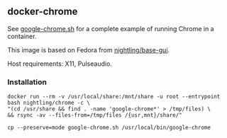 ## docker-chrome

See [google-chrome.sh](https://github.com/Nightling/dockerfiles/blob/master/_desktop/chrome/google-chrome.sh)
for a complete example of running Chrome in a container.

This image is based on Fedora from
[nightling/base-gui](https://github.com/Nightling/dockerfiles/blob/master/_desktop/base-gui).

Host requirements: X11, Pulseaudio.

### Installation

```
docker run --rm -v /usr/local/share:/mnt/share -u root --entrypoint bash nightling/chrome -c \
"(cd /usr/share && find . -name 'google-chrome*' > /tmp/files) \
&& rsync -av --files-from=/tmp/files /{usr,mnt}/share/"
```
```
cp --preserve=mode google-chrome.sh /usr/local/bin/google-chrome
```
